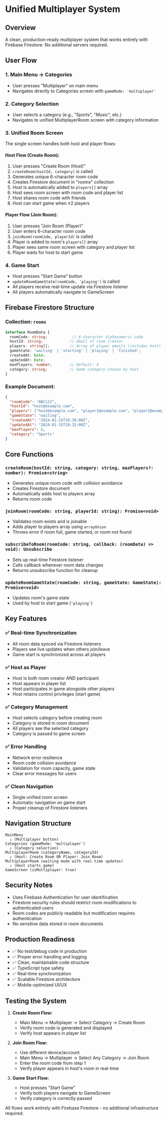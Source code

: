 # Unified Multiplayer System

## Overview

A clean, production-ready multiplayer system that works entirely with Firebase Firestore. No additional servers required.

## User Flow

### 1. Main Menu → Categories
- User presses "Multiplayer" on main menu
- Navigates directly to Categories screen with `gameMode: 'multiplayer'`

### 2. Category Selection
- User selects a category (e.g., "Sports", "Music", etc.)
- Navigates to unified MultiplayerRoom screen with category information

### 3. Unified Room Screen
The single screen handles both host and player flows:

#### Host Flow (Create Room):
1. User presses "Create Room (Host)"
2. `createRoom(hostId, category)` is called
3. Generates unique 6-character room code
4. Creates Firestore document in "rooms" collection
5. Host is automatically added to `players[]` array
6. Host sees room screen with room code and player list
7. Host shares room code with friends
8. Host can start game when ≥2 players

#### Player Flow (Join Room):
1. User presses "Join Room (Player)"
2. User enters 6-character room code
3. `joinRoom(roomCode, playerId)` is called
4. Player is added to room's `players[]` array
5. Player sees same room screen with category and player list
6. Player waits for host to start game

### 4. Game Start
- Host presses "Start Game" button
- `updateRoomGameState(roomCode, 'playing')` is called
- All players receive real-time update via Firestore listener
- All players automatically navigate to GameScreen

## Firebase Firestore Structure

### Collection: `rooms`

```typescript
interface RoomData {
  roomCode: string;           // 6-character alphanumeric code
  hostId: string;            // Email of room creator
  players: string[];         // Array of player emails (includes host)
  gameState: 'waiting' | 'starting' | 'playing' | 'finished';
  createdAt: Date;
  updatedAt: Date;
  maxPlayers: number;        // Default: 4
  category: string;          // Game category chosen by host
}
```

### Example Document:
```json
{
  "roomCode": "ABC123",
  "hostId": "host@example.com",
  "players": ["host@example.com", "player1@example.com", "player2@example.com"],
  "gameState": "waiting",
  "createdAt": "2024-01-15T10:30:00Z",
  "updatedAt": "2024-01-15T10:32:00Z", 
  "maxPlayers": 4,
  "category": "Sports"
}
```

## Core Functions

### `createRoom(hostId: string, category: string, maxPlayers?: number): Promise<string>`
- Generates unique room code with collision avoidance
- Creates Firestore document
- Automatically adds host to players array
- Returns room code

### `joinRoom(roomCode: string, playerId: string): Promise<void>`
- Validates room exists and is joinable
- Adds player to players array using `arrayUnion`
- Throws error if room full, game started, or room not found

### `subscribeToRoom(roomCode: string, callback: (roomData) => void): Unsubscribe`
- Sets up real-time Firestore listener
- Calls callback whenever room data changes
- Returns unsubscribe function for cleanup

### `updateRoomGameState(roomCode: string, gameState: GameState): Promise<void>`
- Updates room's game state
- Used by host to start game (`'playing'`)

## Key Features

### ✅ Real-time Synchronization
- All room data synced via Firestore listeners
- Players see live updates when others join/leave
- Game start is synchronized across all players

### ✅ Host as Player
- Host is both room creator AND participant
- Host appears in player list
- Host participates in game alongside other players
- Host retains control privileges (start game)

### ✅ Category Management
- Host selects category before creating room
- Category is stored in room document
- All players see the selected category
- Category is passed to game screen

### ✅ Error Handling
- Network error resilience
- Room code collision avoidance
- Validation for room capacity, game state
- Clear error messages for users

### ✅ Clean Navigation
- Single unified room screen
- Automatic navigation on game start
- Proper cleanup of Firestore listeners

## Navigation Structure

```
MainMenu
  ↓ (Multiplayer button)
Categories (gameMode: 'multiplayer')
  ↓ (Category selection)
MultiplayerRoom (categoryName, categoryId)
  ↓ (Host: Create Room OR Player: Join Room)
MultiplayerRoom (waiting mode with real-time updates)
  ↓ (Host starts game)
GameScreen (isMultiplayer: true)
```

## Security Notes

- Uses Firebase Authentication for user identification
- Firestore security rules should restrict room modifications to authenticated users
- Room codes are publicly readable but modification requires authentication
- No sensitive data stored in room documents

## Production Readiness

- ✅ No test/debug code in production
- ✅ Proper error handling and logging
- ✅ Clean, maintainable code structure
- ✅ TypeScript type safety
- ✅ Real-time synchronization
- ✅ Scalable Firestore architecture
- ✅ Mobile-optimized UI/UX

## Testing the System

1. **Create Room Flow:**
   - Main Menu → Multiplayer → Select Category → Create Room
   - Verify room code is generated and displayed
   - Verify host appears in player list

2. **Join Room Flow:**
   - Use different device/account
   - Main Menu → Multiplayer → Select Any Category → Join Room
   - Enter the room code from step 1
   - Verify player appears in host's room in real-time

3. **Game Start Flow:**
   - Host presses "Start Game"
   - Verify both players navigate to GameScreen
   - Verify category is correctly passed

All flows work entirely with Firebase Firestore - no additional infrastructure required.
